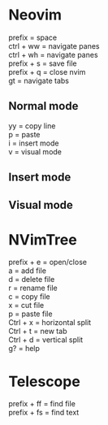 # Neovim

prefix = space<br>
ctrl + ww = navigate panes<br>
ctrl + wh = navigate panes<br>
prefix + s = save file<br>
prefix + q = close nvim<br>
gt = navigate tabs

## Normal mode
yy = copy line<br>
p = paste<br>
i = insert mode<br>
v = visual mode<br>

## Insert mode

## Visual mode

# NVimTree

prefix + e = open/close<br>
a = add file<br>
d = delete file<br>
r = rename file<br>
c = copy file<br>
x = cut file<br>
p = paste file<br>
Ctrl + x = horizontal split<br>
Ctrl + t = new tab<br>
Ctrl + d = vertical split<br>
g? = help


# Telescope
prefix + ff = find file<br>
prefix + fs = find text
